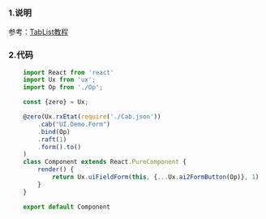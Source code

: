 ### 1.说明

参考：<a href="/zui/control/tab-list" target="_blank">TabList教程</a>

### 2.代码

```js
    import React from 'react'
    import Ux from 'ux';
    import Op from './Op';

    const {zero} = Ux;

    @zero(Ux.rxEtat(require('./Cab.json'))
        .cab("UI.Demo.Form")
        .bind(Op)
        .raft(1)
        .form().to()
    )
    class Component extends React.PureComponent {
        render() {
            return Ux.uiFieldForm(this, {...Ux.ai2FormButton(Op)}, 1)
        }
    }

    export default Component
```